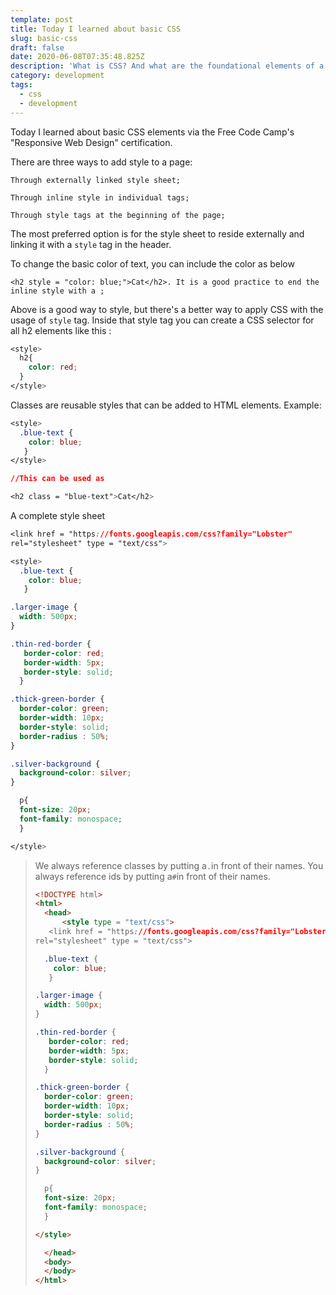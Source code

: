 ```yaml
---
template: post
title: Today I learned about basic CSS
slug: basic-css
draft: false
date: 2020-06-08T07:35:48.825Z
description: 'What is CSS? And what are the foundational elements of a good CSS file. '
category: development
tags:
  - css
  - development
---
```

Today I learned about basic CSS elements via the Free Code Camp's "Responsive Web Design" certification.

There are three ways to add style to a page:

`Through externally linked style sheet;`

`Through inline style in individual tags;`

`Through style tags at the beginning of the page;`

The most preferred option is for the style sheet to reside externally and linking it with a `style` tag in the header. 

To change the basic color of text, you can include the color as below

`<h2 style = "color: blue;">Cat</h2>. It is a good practice to end the inline style with a ;`

Above is a good way to style, but there's a better way to apply CSS with the usage of `style` tag. Inside that style tag you can create a CSS selector for all h2 elements like this :

```css
<style>
  h2{
    color: red;
  }
</style>
```

Classes are reusable styles that can be added to HTML elements. Example:

```css
<style>
  .blue-text {
    color: blue;
   }
</style>

//This can be used as

<h2 class = "blue-text">Cat</h2>
```

A complete style sheet

```css
<link href = "https://fonts.googleapis.com/css?family="Lobster" 
rel="stylesheet" type = "text/css">

<style>
  .blue-text {
    color: blue;
   }

.larger-image {
  width: 500px;
}

.thin-red-border {
   border-color: red;
   border-width: 5px;
   border-style: solid;
  }

.thick-green-border {
  border-color: green;
  border-width: 10px;
  border-style: solid;
  border-radius : 50%;
}

.silver-background {
  background-color: silver;
}

  p{
  font-size: 20px;
  font-family: monospace;
  }

</style>
```

> We always reference classes by putting a`.`in front of their names. You always reference ids by putting a`#`in front of their names.
>
> ```html
> <!DOCTYPE html>
> <html>
>   <head>
>       <style type = "text/css">
>    <link href = "https://fonts.googleapis.com/css?family="Lobster" 
> rel="stylesheet" type = "text/css">
>
>   .blue-text {
>     color: blue;
>    }
>
> .larger-image {
>   width: 500px;
> }
>
> .thin-red-border {
>    border-color: red;
>    border-width: 5px;
>    border-style: solid;
>   }
>
> .thick-green-border {
>   border-color: green;
>   border-width: 10px;
>   border-style: solid;
>   border-radius : 50%;
> }
>
> .silver-background {
>   background-color: silver;
> }
>
>   p{
>   font-size: 20px;
>   font-family: monospace;
>   }
>
> </style>
>
>   </head>
>   <body>
>   </body>
> </html>
> ```
